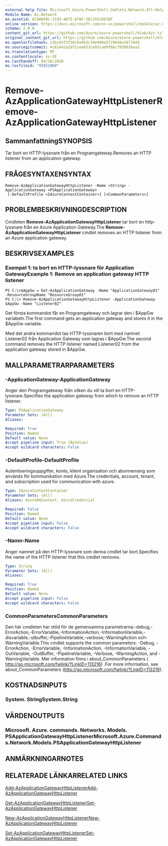 ```yaml
---
external help file: Microsoft.Azure.PowerShell.Cmdlets.Network.dll-Help.xml
Module Name: Az.Network
ms.assetid: 6C90AF6C-3193-4D75-A78F-3EC315C6D7DF
online version: https://docs.microsoft.com/en-us/powershell/module/az.network/remove-azapplicationgatewayhttplistener
schema: 2.0.0
content_git_url: https://github.com/Azure/azure-powershell/blob/Azs-tzl/src/Network/Network/help/Remove-AzApplicationGatewayHttpListener.md
original_content_git_url: https://github.com/Azure/azure-powershell/blob/Azs-tzl/src/Network/Network/help/Remove-AzApplicationGatewayHttpListener.md
ms.openlocfilehash: c3bc83f3f38c8a9b3c34e990e5729648a3677dd8
ms.sourcegitcommit: 4c61442a2df1cee633ce93cad9f6bc793803baa2
ms.translationtype: MT
ms.contentlocale: sv-SE
ms.lasthandoff: 04/16/2020
ms.locfileid: "93922060"
---
```

# <span data-ttu-id="268e2-101">Remove-AzApplicationGatewayHttpListener</span><span class="sxs-lookup"><span data-stu-id="268e2-101">Remove-AzApplicationGatewayHttpListener</span></span>

## <span data-ttu-id="268e2-102">Sammanfattning</span><span class="sxs-lookup"><span data-stu-id="268e2-102">SYNOPSIS</span></span>
<span data-ttu-id="268e2-103">Tar bort en HTTP-lyssnare från en Programgateway.</span><span class="sxs-lookup"><span data-stu-id="268e2-103">Removes an HTTP listener from an application gateway.</span></span>

## <span data-ttu-id="268e2-104">FRÅGESYNTAXEN</span><span class="sxs-lookup"><span data-stu-id="268e2-104">SYNTAX</span></span>

```
Remove-AzApplicationGatewayHttpListener -Name <String> -ApplicationGateway <PSApplicationGateway>
 [-DefaultProfile <IAzureContextContainer>] [<CommonParameters>]
```

## <span data-ttu-id="268e2-105">PROBLEMBESKRIVNING</span><span class="sxs-lookup"><span data-stu-id="268e2-105">DESCRIPTION</span></span>
<span data-ttu-id="268e2-106">Cmdleten **Remove-AzApplicationGatewayHttpListener** tar bort en http-lyssnare från en Azure Application Gateway.</span><span class="sxs-lookup"><span data-stu-id="268e2-106">The **Remove-AzApplicationGatewayHttpListener** cmdlet removes an HTTP listener from an Azure application gateway.</span></span>

## <span data-ttu-id="268e2-107">BESKRIVS</span><span class="sxs-lookup"><span data-stu-id="268e2-107">EXAMPLES</span></span>

### <span data-ttu-id="268e2-108">Exempel 1: ta bort en HTTP-lyssnare för Application Gateway</span><span class="sxs-lookup"><span data-stu-id="268e2-108">Example 1: Remove an application gateway HTTP listener</span></span>
```
PS C:\>$AppGw = Get-AzApplicationGateway -Name "ApplicationGateway01" -ResourceGroupName "ResourceGroup01"
PS C:\> Remove-AzApplicationGatewayHttpListener -ApplicationGateway $AppGw -Name "Listener02"
```

<span data-ttu-id="268e2-109">Det första kommandot får en Programgateway och lagrar den i $AppGw variabeln.</span><span class="sxs-lookup"><span data-stu-id="268e2-109">The first command gets an application gateway and stores it in the $AppGw variable.</span></span>

<span data-ttu-id="268e2-110">Med det andra kommandot tas HTTP-lyssnaren bort med namnet Listener02 från Application Gateway som lagras i $AppGw.</span><span class="sxs-lookup"><span data-stu-id="268e2-110">The second command removes the HTTP listener named Listener02 from the application gateway stored in $AppGw.</span></span>

## <span data-ttu-id="268e2-111">MALLPARAMETRAR</span><span class="sxs-lookup"><span data-stu-id="268e2-111">PARAMETERS</span></span>

### <span data-ttu-id="268e2-112">-ApplicationGateway</span><span class="sxs-lookup"><span data-stu-id="268e2-112">-ApplicationGateway</span></span>
<span data-ttu-id="268e2-113">Anger den Programgateway från vilken du vill ta bort en HTTP-lyssnare.</span><span class="sxs-lookup"><span data-stu-id="268e2-113">Specifies the application gateway from which to remove an HTTP listener.</span></span>

```yaml
Type: PSApplicationGateway
Parameter Sets: (All)
Aliases: 

Required: True
Position: Named
Default value: None
Accept pipeline input: True (ByValue)
Accept wildcard characters: False
```

### <span data-ttu-id="268e2-114">-DefaultProfile</span><span class="sxs-lookup"><span data-stu-id="268e2-114">-DefaultProfile</span></span>
<span data-ttu-id="268e2-115">Autentiseringsuppgifter, konto, klient organisation och abonnemang som används för kommunikation med Azure.</span><span class="sxs-lookup"><span data-stu-id="268e2-115">The credentials, account, tenant, and subscription used for communication with azure.</span></span>

```yaml
Type: IAzureContextContainer
Parameter Sets: (All)
Aliases: AzureRmContext, AzureCredential

Required: False
Position: Named
Default value: None
Accept pipeline input: False
Accept wildcard characters: False
```

### <span data-ttu-id="268e2-116">-Namn</span><span class="sxs-lookup"><span data-stu-id="268e2-116">-Name</span></span>
<span data-ttu-id="268e2-117">Anger namnet på den HTTP-lyssnare som denna cmdlet tar bort.</span><span class="sxs-lookup"><span data-stu-id="268e2-117">Specifies the name of the HTTP listener that this cmdlet removes.</span></span>

```yaml
Type: String
Parameter Sets: (All)
Aliases: 

Required: True
Position: Named
Default value: None
Accept pipeline input: False
Accept wildcard characters: False
```

### <span data-ttu-id="268e2-118">CommonParameters</span><span class="sxs-lookup"><span data-stu-id="268e2-118">CommonParameters</span></span>
<span data-ttu-id="268e2-119">Den här cmdleten har stöd för de gemensamma parametrarna:-debug,-ErrorAction,-ErrorVariable,-InformationAction,-InformationVariable,-disvariable,-utbuffer,-PipelineVariable,-verbose,-WarningAction och-WarningVariable.</span><span class="sxs-lookup"><span data-stu-id="268e2-119">This cmdlet supports the common parameters: -Debug, -ErrorAction, -ErrorVariable, -InformationAction, -InformationVariable, -OutVariable, -OutBuffer, -PipelineVariable, -Verbose, -WarningAction, and -WarningVariable.</span></span> <span data-ttu-id="268e2-120">Mer information finns i about_CommonParameters ( http://go.microsoft.com/fwlink/?LinkID=113216) .</span><span class="sxs-lookup"><span data-stu-id="268e2-120">For more information, see about_CommonParameters (http://go.microsoft.com/fwlink/?LinkID=113216).</span></span>

## <span data-ttu-id="268e2-121">KOSTNADS</span><span class="sxs-lookup"><span data-stu-id="268e2-121">INPUTS</span></span>

### <span data-ttu-id="268e2-122">System. String</span><span class="sxs-lookup"><span data-stu-id="268e2-122">System.String</span></span>

## <span data-ttu-id="268e2-123">VÄRDEN</span><span class="sxs-lookup"><span data-stu-id="268e2-123">OUTPUTS</span></span>

### <span data-ttu-id="268e2-124">Microsoft. Azure. commands. Networks. Models. PSApplicationGatewayHttpListener</span><span class="sxs-lookup"><span data-stu-id="268e2-124">Microsoft.Azure.Commands.Network.Models.PSApplicationGatewayHttpListener</span></span>

## <span data-ttu-id="268e2-125">ANMÄRKNINGAR</span><span class="sxs-lookup"><span data-stu-id="268e2-125">NOTES</span></span>

## <span data-ttu-id="268e2-126">RELATERADE LÄNKAR</span><span class="sxs-lookup"><span data-stu-id="268e2-126">RELATED LINKS</span></span>

[<span data-ttu-id="268e2-127">Add-AzApplicationGatewayHttpListener</span><span class="sxs-lookup"><span data-stu-id="268e2-127">Add-AzApplicationGatewayHttpListener</span></span>](./Add-AzApplicationGatewayHttpListener.md)

[<span data-ttu-id="268e2-128">Get-AzApplicationGatewayHttpListener</span><span class="sxs-lookup"><span data-stu-id="268e2-128">Get-AzApplicationGatewayHttpListener</span></span>](./Get-AzApplicationGatewayHttpListener.md)

[<span data-ttu-id="268e2-129">New-AzApplicationGatewayHttpListener</span><span class="sxs-lookup"><span data-stu-id="268e2-129">New-AzApplicationGatewayHttpListener</span></span>](./New-AzApplicationGatewayHttpListener.md)

[<span data-ttu-id="268e2-130">Set-AzApplicationGatewayHttpListener</span><span class="sxs-lookup"><span data-stu-id="268e2-130">Set-AzApplicationGatewayHttpListener</span></span>](./Set-AzApplicationGatewayHttpListener.md)


